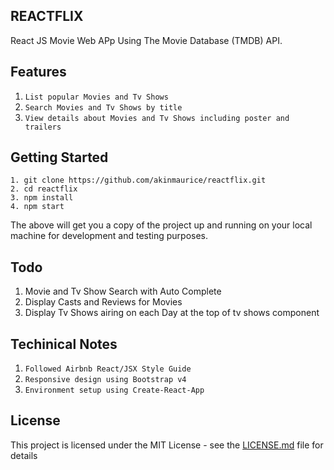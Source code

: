 ## REACTFLIX

React JS Movie Web APp Using The Movie Database (TMDB) API.

## Features

1. `List popular Movies and Tv Shows`
2. `Search Movies and Tv Shows by title`
3. `View details about Movies and Tv Shows including poster and trailers`

## Getting Started
```
1. git clone https://github.com/akinmaurice/reactflix.git
2. cd reactflix
3. npm install
4. npm start
```

The above will get you a copy of the project up and running on your local machine for development and testing purposes.

## Todo

  1. Movie and Tv Show Search with Auto Complete
  2. Display Casts and Reviews for Movies
  3. Display Tv Shows airing on each Day at the top of tv shows component

## Techinical Notes
1. `Followed Airbnb React/JSX Style Guide`
2. `Responsive design using Bootstrap v4`
3. `Environment setup using Create-React-App`

## License

This project is licensed under the MIT License - see the [LICENSE.md](https://opensource.org/licenses/MIT) file for details
